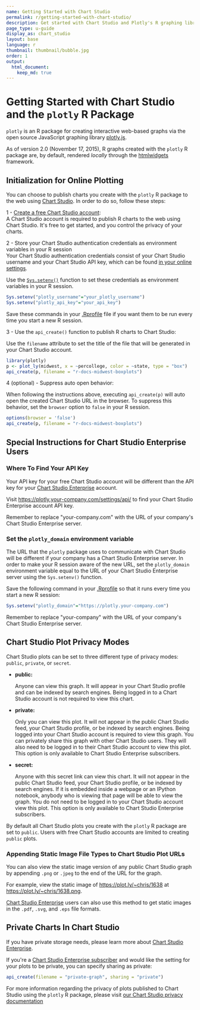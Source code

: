 ```yaml
---
name: Getting Started with Chart Studio
permalink: r/getting-started-with-chart-studio/
description: Get started with Chart Studio and Plotly's R graphing library.
page_type: u-guide
display_as: chart_studio
layout: base
language: r
thumbnail: thumbnail/bubble.jpg
order: 1
output:
  html_document:
    keep_md: true
---
```




# Getting Started with Chart Studio and the `plotly` R Package

`plotly` is an R package for creating interactive web-based graphs via the open source JavaScript graphing library [plotly.js](http://plot.ly/javascript). 

As of version 2.0 (November 17, 2015), R graphs created with the `plotly` R package are, by default, rendered *locally* through the [htmlwidgets](http://www.htmlwidgets.org/) framework.

## Initialization for Online Plotting

You can choose to publish charts you create with the `plotly` R package to the web using [Chart Studio](https://plot.ly/online-chart-maker). In order to do so, follow these steps:

1 - [Create a free Chart Studio account](https://plot.ly/api_signup):<br>
A Chart Studio account is required to publish R charts to the web using Chart Studio. It's free to get started, and you control the privacy of your charts.

2 - Store your Chart Studio authentication credentials as environment variables in your R session<br>
Your Chart Studio authentication credentials consist of your Chart Studio username and your Chart Studio API key, which can be found [in your online settings](https://plot.ly/settings/api). 

Use the [`Sys.setenv()`](https://www.rdocumentation.org/packages/base/versions/3.6.2/topics/Sys.setenv) function to set these credentials as environment variables in your R session.

```r
Sys.setenv("plotly_username"="your_plotly_username")
Sys.setenv("plotly_api_key"="your_api_key")
```

Save these commands in your [.Rprofile](http://www.statmethods.net/interface/customizing.html) file if you want them to be run every time you start a new R session.

3 - Use the `api_create()` function to publish R charts to Chart Studio:

Use the `filename` attribute to set the title of the file that will be generated in your Chart Studio account.

```r
library(plotly)
p <- plot_ly(midwest, x = ~percollege, color = ~state, type = "box")
api_create(p, filename = "r-docs-midwest-boxplots")
```

4 (optional) - Suppress auto open behavior:

When following the instructions above, executing `api_create(p)` will auto open the created Chart Studio URL in the browser. To suppress this behavior, set the `browser` option to `false` in your R session.

```r
options(browser = 'false')
api_create(p, filename = "r-docs-midwest-boxplots")
```

## Special Instructions for Chart Studio Enterprise Users

### Where To Find Your API Key

Your API key for your free Chart Studio account will be different than the API key for your [Chart Studio Enterprise](https://plot.ly/product/enterprise/) account. 

Visit <https://plotly.your-company.com/settings/api/> to find your Chart Studio Enterprise account API key. 

Remember to replace "your-company.com" with the URL of your company's Chart Studio Enterprise server.

### Set the `plotly_domain` environment variable

The URL that the `plotly` package uses to communicate with Chart Studio will be different if your company has a Chart Studio Enterprise server. In order to make your R session aware of the new URL, set the `plotly_domain` environment variable equal to the URL of your Chart Studio Enterprise server using the `Sys.setenv()` function. 

Save the following command in your [.Rprofile](http://www.statmethods.net/interface/customizing.html) so that it runs every time you start a new R session:

```r
Sys.setenv("plotly_domain"="https://plotly.your-company.com")
```

Remember to replace "your-company" with the URL of your company's Chart Studio Enterprise server.

## Chart Studio Plot Privacy Modes

Chart Studio plots can be set to three different type of privacy modes: `public`, `private`, or `secret`.

* **public:**

     Anyone can view this graph. 
     It will appear in your Chart Studio profile and can be indexed by search engines. 
     Being logged in to a Chart Studio account is not required to view this chart.

* **private:**

     Only you can view this plot. 
     It will not appear in the public Chart Studio feed, your Chart Studio profile, or be indexed by search engines. 
     Being logged into your Chart Studio account is required to view this graph. 
     You can privately share this graph with other Chart Studio users. They will also need to be logged in to their Chart Studio account to view this plot. 
     This option is only available to Chart Studio Enterprise subscribers.

* **secret:**

     Anyone with this secret link can view this chart. 
     It will not appear in the public Chart Studio feed, your Chart Studio profile, or be indexed by search engines. 
     If it is embedded inside a webpage or an IPython notebook, anybody who is viewing that page will be able to view the graph. 
     You do not need to be logged in to your Chart Studio account view this plot. 
     This option is only available to Chart Studio Enterprise subscribers.

By default all Chart Studio plots you create with the `plotly` R package are set to `public`. Users with free Chart Studio accounts are limited to creating `public` plots. 

### Appending Static Image File Types to Chart Studio Plot URLs

You can also view the static image version of any public Chart Studio graph by appending `.png` or `.jpeg` to the end of the URL for the graph. 

For example, view the static image of <https://plot.ly/~chris/1638> at <https://plot.ly/~chris/1638.png>. 

[Chart Studio Enterprise](https://plot.ly/online_chart_maker) users can also use this method to get static images in the `.pdf`, `.svg`, and `.eps` file formats. 

## Private Charts In Chart Studio

If you have private storage needs, please learn more about [Chart Studio Enterprise](https://plot.ly/online-chart-maker/). 

If you're a [Chart Studio Enterprise subscriber](https://plot.ly/settings/subscription/?modal=true&utm_source=api-docs&utm_medium=support-oss) and would like the setting for your plots to be private, you can specify sharing as private:

```r
api_create(filename = "private-graph", sharing = "private")
```
For more information regarding the privacy of plots published to Chart Studio using the `plotly` R package, please visit [our Chart Studio privacy documentation](https://plot.ly/r/privacy/)
